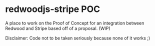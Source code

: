 # redwoodjs-stripe POC
A place to work on the Proof of Concept for an integration between Redwood and Stripe based off of a proposal. (WIP)

Disclaimer: Code not to be taken seriously because none of it works ;)